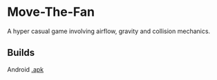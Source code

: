 # Move-The-Fan
A hyper casual game involving airflow, gravity and collision mechanics. 

## Builds
Android [.apk](https://drive.google.com/open?id=15nV8aFranmoa5lrMnK11jwNjndZT-l0L)
